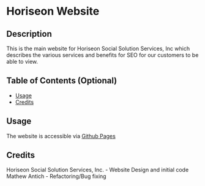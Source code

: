 # Horiseon Website

## Description

This is the main website for Horiseon Social Solution Services, Inc which describes the various services and benefits for SEO for our customers to be able to view.

## Table of Contents (Optional)

- [Usage](#usage)
- [Credits](#credits)

## Usage

The website is accessible via [Github Pages](https://mifu666.github.io/horison-website/)

## Credits

Horiseon Social Solution Services, Inc. - Website Design and initial code
Mathew Antich - Refactoring/Bug fixing